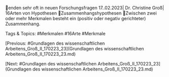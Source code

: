 enden sehr oft in neuen Forschungsfragen
17..02.2023| Dr. Christine Groß| 16Arten von Hypothesen
Zusammenhangshypothesen
Zwischen zwei oder mehr Merkmalen besteht ein (positiv oder negativ gerichteter) 
Zusammenhang.

   Tags & Topics:
   #Merkmalen
   #16Arte
   #Merkmale

[Previous: #Grundlagen des wissenschaftlichen Arbeitens_Groß_II_170223_23](Grundlagen des wissenschaftlichen Arbeitens_Groß_II_170223_23.md)

[Next: #Grundlagen des wissenschaftlichen Arbeitens_Groß_II_170223_23](Grundlagen des wissenschaftlichen Arbeitens_Groß_II_170223_23.md)